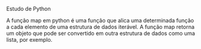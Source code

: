 Estudo de Python

A função map em python é uma função que alica uma determinada função
a cada elemento de uma estrutura de dados iterável.
A função map retorna um objeto que
pode ser convertido em outra estrutura de dados como uma lista, por exemplo.